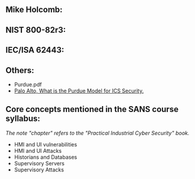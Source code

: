 ## Mike Holcomb:

## NIST 800-82r3:


## IEC/ISA 62443:

## Others:
- Purdue.pdf
- [Palo Alto, What is the Purdue Model for ICS Security.](https://www.paloaltonetworks.com/cyberpedia/what-is-the-purdue-model-for-ics-security)

## Core concepts mentioned in the SANS course syllabus:  
_The note "chapter" refers to the "Practical Industrial Cyber Security" book._
- HMI and UI vulnerabilities
- HMI and UI Attacks
- Historians and Databases 
- Supervisory Servers 
- Supervisory Attacks
